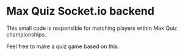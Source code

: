 # Max Quiz Socket.io backend

This small code is responsible for matching players within Max Quiz championships.

Feel free to make a quiz game based on this.
